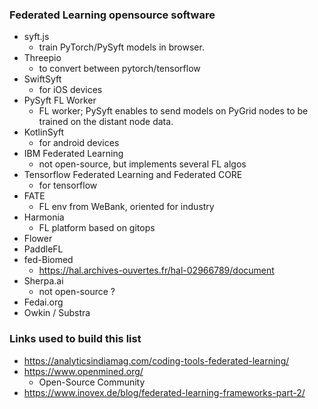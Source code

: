 ### Federated Learning opensource software

- syft.js
  - train PyTorch/PySyft models in browser.
- Threepio
  - to convert between pytorch/tensorflow
- SwiftSyft
  - for iOS devices
- PySyft FL Worker
  - FL worker; PySyft enables to send models on PyGrid nodes to be trained on the distant node data.
- KotlinSyft
  - for android devices
- IBM Federated Learning
  - not open-source, but implements several FL algos
- Tensorflow Federated Learning and Federated CORE
  - for tensorflow
- FATE
  - FL env from WeBank, oriented for industry
- Harmonia
  - FL platform based on gitops
- Flower 
- PaddleFL
- fed-Biomed
  - https://hal.archives-ouvertes.fr/hal-02966789/document
- Sherpa.ai
  - not open-source ?
- Fedai.org
- Owkin / Substra

### Links used to build this list

- https://analyticsindiamag.com/coding-tools-federated-learning/
- https://www.openmined.org/
  - Open-Source Community
- https://www.inovex.de/blog/federated-learning-frameworks-part-2/

